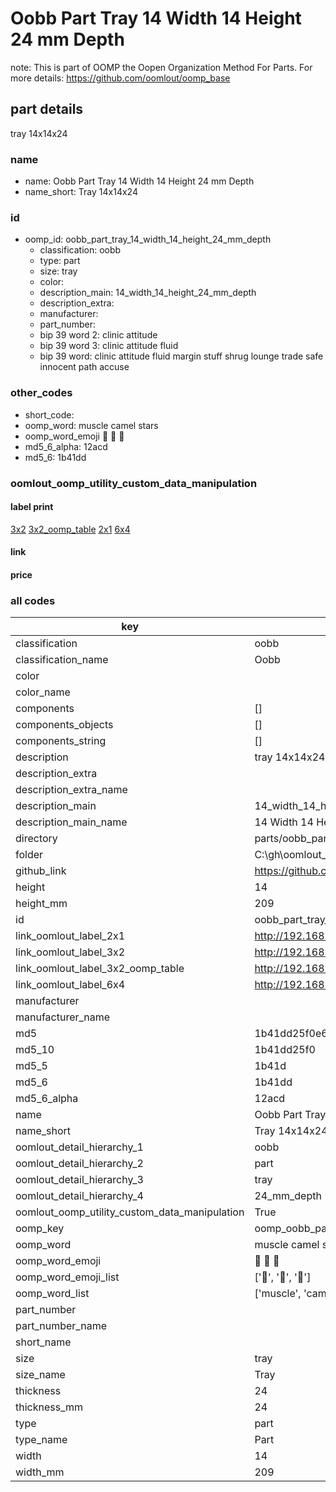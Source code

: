 # Oobb Part Tray 14 Width 14 Height 24 mm Depth  

note: This is part of OOMP the Oopen Organization Method For Parts. For more details: https://github.com/oomlout/oomp_base

##  part details
  



tray 14x14x24



### name
* name: Oobb Part Tray 14 Width 14 Height 24 mm Depth
* name_short: Tray 14x14x24 
### id
* oomp_id: oobb_part_tray_14_width_14_height_24_mm_depth
  * classification: oobb
  * type: part
  * size: tray
  * color: 
  * description_main: 14_width_14_height_24_mm_depth
  * description_extra: 
  * manufacturer: 
  * part_number: 
  * bip 39 word 2: clinic attitude
  * bip 39 word 3: clinic attitude fluid
  * bip 39 word: clinic attitude fluid margin stuff shrug lounge trade safe innocent path accuse

### other_codes
* short_code: 
* oomp_word: muscle camel stars
* oomp_word_emoji :muscle: :camel: :stars:
* md5_6_alpha: 12acd
* md5_6: 1b41dd






### oomlout_oomp_utility_custom_data_manipulation
#### label print
[3x2](http://192.168.1.245:1112/?label=oomp%2012acd)
[3x2_oomp_table](http://192.168.1.108:1112/?label=oomp%2012acd)
[2x1](http://192.168.1.242:1112/?label=oomp%2012acd)
[6x4](http://192.168.1.55:1112/?label=oomp%2012acd)    

#### link

                              

#### price







### all codes 
| key | value |  
| --- | --- |  
| classification | oobb |  
| classification_name | Oobb |  
| color |  |  
| color_name |  |  
| components | [] |  
| components_objects | [] |  
| components_string | [] |  
| description | tray 14x14x24 |  
| description_extra |  |  
| description_extra_name |  |  
| description_main | 14_width_14_height_24_mm_depth |  
| description_main_name | 14 Width 14 Height 24 mm Depth |  
| directory | parts/oobb_part_tray_14_width_14_height_24_mm_depth |  
| folder | C:\gh\oomlout_oobb_version_4_generated_parts\parts\oobb_part_tray_14_width_14_height_24_mm_depth |  
| github_link | https://github.com/oomlout/oomlout_oomp_part_src/tree/main/parts/oobb_part_tray_14_width_14_height_24_mm_depth |  
| height | 14 |  
| height_mm | 209 |  
| id | oobb_part_tray_14_width_14_height_24_mm_depth |  
| link_oomlout_label_2x1 | http://192.168.1.242:1112/?label=oomp%2012acd |  
| link_oomlout_label_3x2 | http://192.168.1.245:1112/?label=oomp%2012acd |  
| link_oomlout_label_3x2_oomp_table | http://192.168.1.108:1112/?label=oomp%2012acd |  
| link_oomlout_label_6x4 | http://192.168.1.55:1112/?label=oomp%2012acd |  
| manufacturer |  |  
| manufacturer_name |  |  
| md5 | 1b41dd25f0e6b08b1d6bc87eb343a959 |  
| md5_10 | 1b41dd25f0 |  
| md5_5 | 1b41d |  
| md5_6 | 1b41dd |  
| md5_6_alpha | 12acd |  
| name | Oobb Part Tray 14 Width 14 Height 24 mm Depth |  
| name_short | Tray 14x14x24  |  
| oomlout_detail_hierarchy_1 | oobb |  
| oomlout_detail_hierarchy_2 | part |  
| oomlout_detail_hierarchy_3 | tray |  
| oomlout_detail_hierarchy_4 | 24_mm_depth |  
| oomlout_oomp_utility_custom_data_manipulation | True |  
| oomp_key | oomp_oobb_part_tray_14_width_14_height_24_mm_depth |  
| oomp_word | muscle camel stars |  
| oomp_word_emoji | :muscle: :camel: :stars: |  
| oomp_word_emoji_list | [':muscle:', ':camel:', ':stars:'] |  
| oomp_word_list | ['muscle', 'camel', 'stars'] |  
| part_number |  |  
| part_number_name |  |  
| short_name |  |  
| size | tray |  
| size_name | Tray |  
| thickness | 24 |  
| thickness_mm | 24 |  
| type | part |  
| type_name | Part |  
| width | 14 |  
| width_mm | 209 |  
